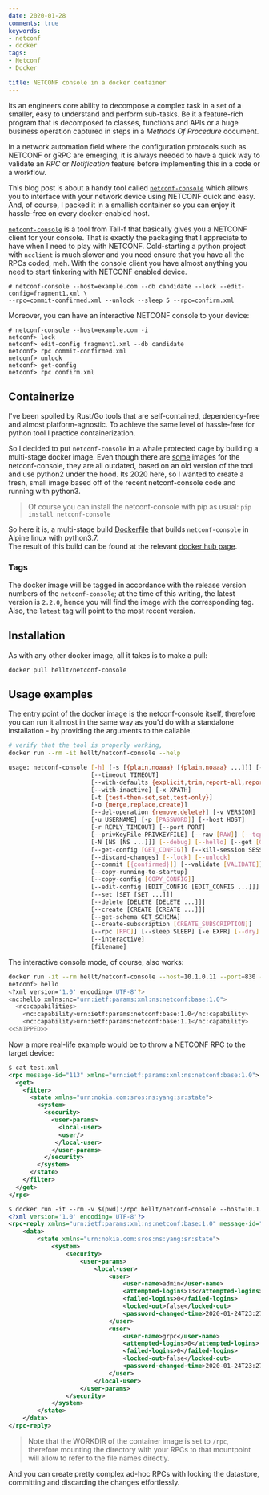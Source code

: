 ```yaml
---
date: 2020-01-28
comments: true
keywords:
- netconf
- docker
tags:
- Netconf
- Docker

title: NETCONF console in a docker container
---
```

Its an engineers core ability to decompose a complex task in a set of a smaller, easy to understand and perform sub-tasks. Be it a feature-rich program that is decomposed to classes, functions and APIs or a huge business operation captured in steps in a *Methods Of Procedure* document.

In a network automation field where the configuration protocols such as NETCONF or gRPC are emerging, it is always needed to have a quick way to validate an *RPC* or *Notification* feature before implementing this in a code or a workflow.

This blog post is about a handy tool called [`netconf-console`](https://pypi.org/project/netconf-console/) which allows you to interface with your network device using NETCONF quick and easy. And, of course, I packed it in a smallish container so you can enjoy it hassle-free on every docker-enabled host.
<!--more-->

[`netconf-console`](https://bitbucket.org/martin_volf/ncc/src/master/) is a tool from Tail-f that basically gives you a NETCONF client for your console. That is exactly the packaging that I appreciate to have when I need to play with NETCONF. Cold-starting a python project with `ncclient` is much slower and you need ensure that you have all the RPCs coded, meh. With the console client you have almost anything you need to start tinkering with NETCONF enabled device.

```
# netconf-console --host=example.com --db candidate --lock --edit-config=fragment1.xml \
--rpc=commit-confirmed.xml --unlock --sleep 5 --rpc=confirm.xml
```

Moreover, you can have an interactive NETCONF console to your device:

```
# netconf-console --host=example.com -i
netconf> lock
netconf> edit-config fragment1.xml --db candidate
netconf> rpc commit-confirmed.xml
netconf> unlock
netconf> get-config
netconf> rpc confirm.xml
```

## Containerize

I've been spoiled by Rust/Go tools that are self-contained, dependency-free and almost platform-agnostic. To achieve the same level of hassle-free for python tool I practice containerization.

So I decided to put `netconf-console` in a whale protected cage by building a multi-stage docker image. Even though there are [some](https://hub.docker.com/search?q=netconf%20console&type=image) images for the netconf-console, they are all outdated, based on an old version of the tool and use python2 under the hood. Its 2020 here, so I wanted to create a fresh, small image based off of the recent netconf-console code and running with python3.

> Of course you can install the netconf-console with pip as usual: `pip install netconf-console`

So here it is, a multi-stage build [Dockerfile](https://github.com/hellt/netconf-console-docker/blob/master/Dockerfile) that builds `netconf-console` in Alpine linux with python3.7.  
The result of this build can be found at the relevant [docker hub page](https://hub.docker.com/repository/docker/hellt/netconf-console).

### Tags

The docker image will be tagged in accordance with the release version numbers of the `netconf-console`; at the time of this writing, the latest version is `2.2.0`, hence you will find the image with the corresponding tag. Also, the `latest` tag will point to the most recent version.

## Installation

As with any other docker image, all it takes is to make a pull:

```
docker pull hellt/netconf-console
```

## Usage examples

The entry point of the docker image is the netconf-console itself, therefore you can run it almost in the same way as you'd do with a standalone installation - by providing the arguments to the callable.

```bash
# verify that the tool is properly working,
docker run --rm -it hellt/netconf-console --help

usage: netconf-console [-h] [-s [{plain,noaaa} [{plain,noaaa} ...]]] [--db DB]
                       [--timeout TIMEOUT]
                       [--with-defaults {explicit,trim,report-all,report-all-tagged}]
                       [--with-inactive] [-x XPATH]
                       [-t {test-then-set,set,test-only}]
                       [-o {merge,replace,create}]
                       [--del-operation {remove,delete}] [-v VERSION]
                       [-u USERNAME] [-p [PASSWORD]] [--host HOST]
                       [-r REPLY_TIMEOUT] [--port PORT]
                       [--privKeyFile PRIVKEYFILE] [--raw [RAW]] [--tcp]
                       [-N [NS [NS ...]]] [--debug] [--hello] [--get [GET]]
                       [--get-config [GET_CONFIG]] [--kill-session SESSION_ID]
                       [--discard-changes] [--lock] [--unlock]
                       [--commit [{confirmed}]] [--validate [VALIDATE]]
                       [--copy-running-to-startup]
                       [--copy-config [COPY_CONFIG]]
                       [--edit-config [EDIT_CONFIG [EDIT_CONFIG ...]]]
                       [--set [SET [SET ...]]]
                       [--delete [DELETE [DELETE ...]]]
                       [--create [CREATE [CREATE ...]]]
                       [--get-schema GET_SCHEMA]
                       [--create-subscription [CREATE_SUBSCRIPTION]]
                       [--rpc [RPC]] [--sleep SLEEP] [-e EXPR] [--dry]
                       [--interactive]
                       [filename]
```

The interactive console mode, of course, also works:

```bash
docker run -it --rm hellt/netconf-console --host=10.1.0.11 --port=830 -u admin -p admin -i
netconf> hello
<?xml version='1.0' encoding='UTF-8'?>
<nc:hello xmlns:nc="urn:ietf:params:xml:ns:netconf:base:1.0">
  <nc:capabilities>
    <nc:capability>urn:ietf:params:netconf:base:1.0</nc:capability>
    <nc:capability>urn:ietf:params:netconf:base:1.1</nc:capability>
<<SNIPPED>>
```

Now a more real-life example would be to throw a NETCONF RPC to the target device:

```xml
$ cat test.xml
<rpc message-id="113" xmlns="urn:ietf:params:xml:ns:netconf:base:1.0">
  <get>
    <filter>
      <state xmlns="urn:nokia.com:sros:ns:yang:sr:state">
        <system>
          <security>
            <user-params>
              <local-user>
              <user/>
             </local-user>
            </user-params>
          </security>
        </system>
      </state>
    </filter>
  </get>
</rpc>
```

```xml
$ docker run -it --rm -v $(pwd):/rpc hellt/netconf-console --host=10.1.0.11 --port=830 -u admin -p admin test.xml
<?xml version='1.0' encoding='UTF-8'?>
<rpc-reply xmlns="urn:ietf:params:xml:ns:netconf:base:1.0" message-id="113">
    <data>
        <state xmlns="urn:nokia.com:sros:ns:yang:sr:state">
            <system>
                <security>
                    <user-params>
                        <local-user>
                            <user>
                                <user-name>admin</user-name>
                                <attempted-logins>13</attempted-logins>
                                <failed-logins>0</failed-logins>
                                <locked-out>false</locked-out>
                                <password-changed-time>2020-01-24T23:27:33.0Z</password-changed-time>
                            </user>
                            <user>
                                <user-name>grpc</user-name>
                                <attempted-logins>0</attempted-logins>
                                <failed-logins>0</failed-logins>
                                <locked-out>false</locked-out>
                                <password-changed-time>2020-01-24T23:27:35.0Z</password-changed-time>
                            </user>
                        </local-user>
                    </user-params>
                </security>
            </system>
        </state>
    </data>
</rpc-reply>
```

> Note that the WORKDIR of the container image is set to `/rpc`, therefore mounting the directory with your RPCs to that mountpoint will allow to refer to the file names directly.

And you can create pretty complex ad-hoc RPCs with locking the datastore, committing and discarding the changes effortlessly.
